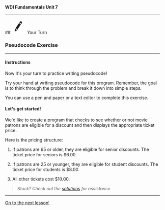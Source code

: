 **WDI Fundamentals Unit 7**

---

##![Your Turn](../assets/exercise.png) Your Turn

### Pseudocode Exercise

***

#### Instructions

Now it's your turn to practice writing pseudocode!

Try your hand at writing pseudocode for this program. Remember, the goal is to think through the problem and break it down into simple steps.

You can use a pen and paper or a text editor to complete this exercise.

#### Let's get started!

We'd like to create a program that checks to see whether or not movie patrons are eligible for a discount and then displays the appropriate ticket price.

Here is the pricing structure:

1) If patrons are 65 or older, they are eligible for senior discounts. The ticket price for seniors is $6.00.

2) If patrons are 25 or younger, they are eligible for student discounts. The ticket price for students is $8.00.

3) All other tickets cost $10.00.


> *Stuck? Check out the [solutions](../exercise-solutions.md) for assistance.*

---
[On to the next lesson!](data-types.md)
